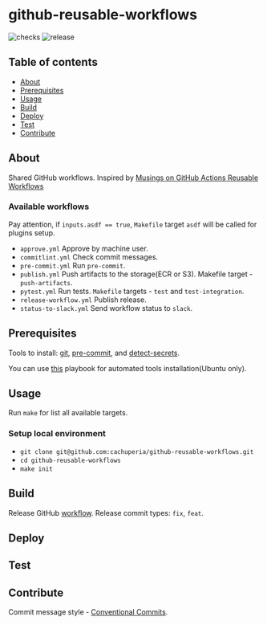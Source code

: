 # github-reusable-workflows

![checks][checks] ![release][release]

## Table of contents
* [About](#about)
* [Prerequisites](#prerequisites)
* [Usage](#usage)
* [Build](#build)
* [Deploy](#deploy)
* [Test](#test)
* [Contribute](#contribute)

## About

Shared GitHub workflows. Inspired by [Musings on GitHub Actions Reusable Workflows](https://colinsalmcorner.com/musings-on-reusable-workflows/)

### Available workflows

Pay attention, if `inputs.asdf == true`, `Makefile` target `asdf` will be called for plugins setup.

- `approve.yml` Approve by machine user.
- `commitlint.yml` Check commit messages.
- `pre-commit.yml` Run `pre-commit`.
- `publish.yml` Push artifacts to the storage(ECR or S3). Makefile target - `push-artifacts`.
- `pytest.yml` Run tests. `Makefile` targets - `test` and `test-integration`.
- `release-workflow.yml` Publish release.
- `status-to-slack.yml` Send workflow status to `slack`.

## Prerequisites

Tools to install: [git][g], [pre-commit][pk], and [detect-secrets][ds].

You can use [this][a] playbook for automated tools installation(Ubuntu only).

## Usage

Run `make` for list all available targets.

### Setup local environment

- `git clone git@github.com:cachuperia/github-reusable-workflows.git`
- `cd github-reusable-workflows`
- `make init`

## Build

Release GitHub [workflow](.github/workflows/release.yml). Release commit types: `fix`, `feat`.

## Deploy

## Test

## Contribute

Commit message style - [Conventional Commits][cc].

[g]: https://www.atlassian.com/git/tutorials/install-git
[pk]: https://pre-commit.com/#install
[a]: https://github.com/IaroslavR/ansible-role-server-bootstrap
[cc]: https://www.conventionalcommits.org/en/v1.0.0/
[ds]: https://github.com/Yelp/detect-secrets#installation

[checks]: https://github.com/cachuperia/github-reusable-workflows/actions/workflows/checks.yml/badge.svg
[release]: https://github.com/cachuperia/github-reusable-workflows/actions/workflows/release.yml/badge.svg
